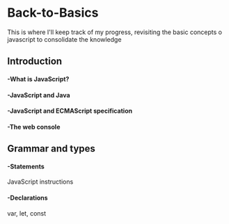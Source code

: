 # Back-to-Basics
This is where I'll keep track of my progress, revisiting the basic concepts o javascript to consolidate the knowledge

## Introduction
#### -What is JavaScript?
#### -JavaScript and Java
#### -JavaScript and ECMAScript specification
#### -The web console

## Grammar and types
#### -Statements ####
JavaScript instructions
#### -Declarations
var, let, const

